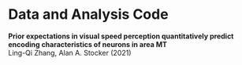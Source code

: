 # Data and Analysis Code
**Prior expectations in visual speed perception 
quantitatively predict encoding characteristics of neurons in area MT**  
Ling-Qi Zhang, Alan A. Stocker (2021)  
